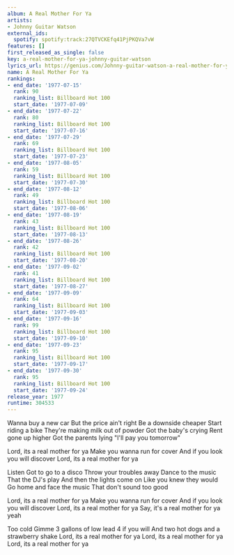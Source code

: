 ```yaml
---
album: A Real Mother For Ya
artists:
- Johnny Guitar Watson
external_ids:
  spotify: spotify:track:27QTVCKEfq41PjPKQVa7vW
features: []
first_released_as_single: false
key: a-real-mother-for-ya-johnny-guitar-watson
lyrics_url: https://genius.com/Johnny-guitar-watson-a-real-mother-for-ya-lyrics
name: A Real Mother For Ya
rankings:
- end_date: '1977-07-15'
  rank: 90
  ranking_list: Billboard Hot 100
  start_date: '1977-07-09'
- end_date: '1977-07-22'
  rank: 80
  ranking_list: Billboard Hot 100
  start_date: '1977-07-16'
- end_date: '1977-07-29'
  rank: 69
  ranking_list: Billboard Hot 100
  start_date: '1977-07-23'
- end_date: '1977-08-05'
  rank: 59
  ranking_list: Billboard Hot 100
  start_date: '1977-07-30'
- end_date: '1977-08-12'
  rank: 49
  ranking_list: Billboard Hot 100
  start_date: '1977-08-06'
- end_date: '1977-08-19'
  rank: 43
  ranking_list: Billboard Hot 100
  start_date: '1977-08-13'
- end_date: '1977-08-26'
  rank: 42
  ranking_list: Billboard Hot 100
  start_date: '1977-08-20'
- end_date: '1977-09-02'
  rank: 41
  ranking_list: Billboard Hot 100
  start_date: '1977-08-27'
- end_date: '1977-09-09'
  rank: 64
  ranking_list: Billboard Hot 100
  start_date: '1977-09-03'
- end_date: '1977-09-16'
  rank: 99
  ranking_list: Billboard Hot 100
  start_date: '1977-09-10'
- end_date: '1977-09-23'
  rank: 95
  ranking_list: Billboard Hot 100
  start_date: '1977-09-17'
- end_date: '1977-09-30'
  rank: 95
  ranking_list: Billboard Hot 100
  start_date: '1977-09-24'
release_year: 1977
runtime: 304533
---
```

Wanna buy a new car
But the price ain't right
Be a downside cheaper
Start riding a bike
They're making milk out of powder
Got the baby's crying
Rent gone up higher
Got the parents lying
"I'll pay you tomorrow"


Lord, its a real mother for ya
Make you wanna run for cover
And if you look you will discover
Lord, its a real mother for ya


Listen
Got to go to a disco
Throw your troubles away
Dance to the music
That the DJ's play
And then the lights come on
Like you knew they would
Go home and face the music
That don't sound too good

Lord, its a real mother for ya
Make you wanna run for cover
And if you look you will discover
Lord, its a real mother for ya
Say, it's a real mother for ya yeah


Too cold
Gimme 3 gallons of low lead
4 if you will
And two hot dogs and a strawberry shake
Lord, its a real mother for ya
Lord, its a real mother for ya
Lord, its a real mother for ya
